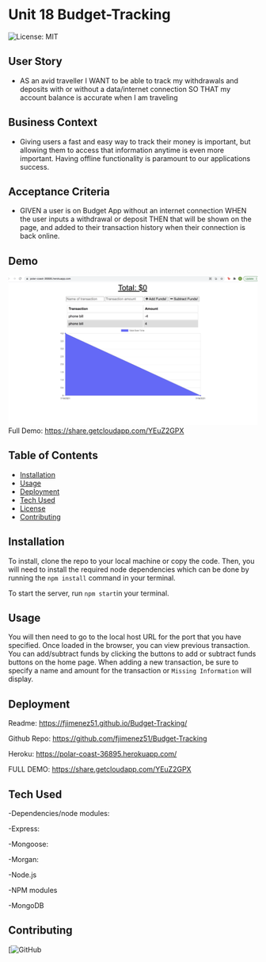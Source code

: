 # Unit 18  Budget-Tracking

![License: MIT](https://img.shields.io/badge/License%3A-MIT-green.svg)


## User Story

* AS an avid traveller I WANT to be able to track my withdrawals and deposits with or without a data/internet connection SO THAT my account balance is accurate when I am traveling

## Business Context

* Giving users a fast and easy way to track their money is important, but allowing them to access that information anytime is even more important. Having offline functionality is paramount to our applications success.

## Acceptance Criteria

* GIVEN a user is on Budget App without an internet connection WHEN the user inputs a withdrawal or deposit THEN that will be shown on the page, and added to their transaction history when their connection is back online.

## Demo

![Screen Shot](./images/Screenshot.png?raw=true "Screen Shot1")
Full Demo:  https://share.getcloudapp.com/YEuZ2GPX 


## Table of Contents

-   [Installation](#installation)
-   [Usage](#usage)
-   [Deployment](#deployment)
-   [Tech Used](#techused)
-   [License](#license)
-   [Contributing](#contributing)


## Installation

To install, clone the repo to your local machine or copy the code. Then, you will need to install the required node dependencies which can be done by running the `npm install` command in your terminal.

To start the server, run `npm start`in your terminal.  

## Usage

You will then need to go to the local host URL for the port that you have specified. Once loaded in the browser, you can view previous transaction. You can add/subtract funds by clicking the buttons to add or subtract funds buttons on the home page. When adding a new transaction, be sure to specify a name and amount for the transaction or `Missing Information` will display.

## Deployment
Readme: https://fjimenez51.github.io/Budget-Tracking/

Github Repo: https://github.com/fjimenez51/Budget-Tracking

Heroku: https://polar-coast-36895.herokuapp.com/

FULL DEMO: https://share.getcloudapp.com/YEuZ2GPX

## Tech Used

-Dependencies/node modules:

-Express: 

-Mongoose: 

-Morgan: 

-Node.js

-NPM modules

-MongoDB


## Contributing 


 [![GitHub](https://github.com/pat31477)

